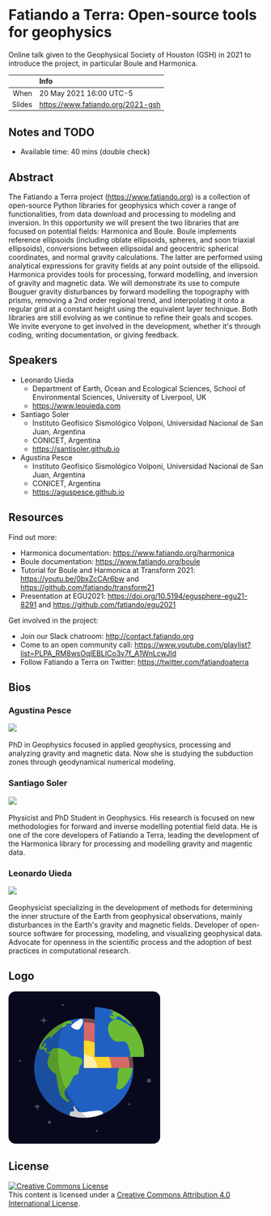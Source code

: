 # Fatiando a Terra: Open-source tools for geophysics

Online talk given to the Geophysical Society of Houston (GSH) in 2021
to introduce the project, in particular Boule and Harmonica.

| | Info |
|--:|:------|
| When | 20 May 2021 16:00 UTC-5 |
| Slides | https://www.fatiando.org/2021-gsh |

## Notes and TODO

* Available time: 40 mins (double check)

## Abstract

The Fatiando a Terra project (https://www.fatiando.org) is a collection of open-source Python libraries for geophysics which cover a range of functionalities, from data download and processing to modeling and inversion. 
In this opportunity we will present the two libraries that are focused on potential fields: Harmonica and Boule. 
Boule implements reference ellipsoids (including oblate ellipsoids, spheres, and soon triaxial ellipsoids), conversions between ellipsoidal and geocentric spherical coordinates, and normal gravity calculations.
The latter are performed using analytical expressions for gravity fields at any point outside of the ellipsoid. 
Harmonica provides tools for processing, forward modelling, and inversion of gravity and magnetic data. 
We will demonstrate its use to compute Bouguer gravity disturbances by forward modelling the topography with prisms, removing a 2nd order regional trend, and interpolating it onto a regular grid at a constant height using the equivalent layer technique.
Both libraries are still evolving as we continue to refine their goals and scopes.
We invite everyone to get involved in the development, whether it's through coding, writing documentation, or giving feedback.

## Speakers

* Leonardo Uieda 
    * Department of Earth, Ocean and Ecological Sciences, School of Environmental Sciences, University of Liverpool, UK
    * https://www.leouieda.com
* Santiago Soler
    * Instituto Geofísico Sismológico Volponi, Universidad Nacional de San Juan, Argentina
    * CONICET, Argentina
    * https://santisoler.github.io
* Agustina Pesce
    * Instituto Geofísico Sismológico Volponi, Universidad Nacional de San Juan, Argentina
    * CONICET, Argentina
    * https://aguspesce.github.io

## Resources

Find out more:

* Harmonica documentation: https://www.fatiando.org/harmonica
* Boule documentation: https://www.fatiando.org/boule
* Tutorial for Boule and Harmonica at Transform 2021: https://youtu.be/0bxZcCAr6bw and https://github.com/fatiando/transform21
* Presentation at EGU2021: https://doi.org/10.5194/egusphere-egu21-8291 and https://github.com/fatiando/egu2021

Get involved in the project:

* Join our Slack chatroom: http://contact.fatiando.org
* Come to an open community call: https://www.youtube.com/playlist?list=PLPA_RM8wsOqIEBLICo3v7f_A1WnLcwJld
* Follow Fatiando a Terra on Twitter: https://twitter.com/fatiandoaterra

## Bios

### Agustina Pesce

<img src="https://raw.githubusercontent.com/aguspesce/aguspesce.github.io/master/imgs/about.jpg"
    style="height: 300px">

PhD in Geophysics focused in applied geophysics, processing and analyzing gravity and magnetic data. Now she is studying the subduction zones through geodynamical numerical modeling.

### Santiago Soler

<img src="https://santisoler.github.io/images/about.jpg"
    style="height: 300px">

Physicist and PhD Student in Geophysics. His research is focused on new methodologies for forward and inverse modelling potential field data. He is one of the core developers of Fatiando a Terra, leading the development of the Harmonica library for processing and modelling gravity and magentic data.

### Leonardo Uieda

<img src="https://www.leouieda.com/images/profile/ness.jpg"
    style="height: 300px">

Geophysicist specializing in the development of methods for determining the inner structure of the Earth from geophysical observations, mainly disturbances in the Earth's gravity and magnetic fields. Developer of open-source software for processing, modeling, and visualizing geophysical data. Advocate for openness in the scientific process and the adoption of best practices in computational research.

## Logo

<img src="https://raw.githubusercontent.com/fatiando/logo/master/fatiando-logo-background.png" 
    style="height: 300px">

## License

<a rel="license" href="http://creativecommons.org/licenses/by/4.0/"><img
alt="Creative Commons License" style="border-width:0"
src="https://i.creativecommons.org/l/by/4.0/88x31.png" /></a><br>
This content is licensed under a <a rel="license"
href="http://creativecommons.org/licenses/by/4.0/">Creative Commons Attribution
4.0 International License</a>.
